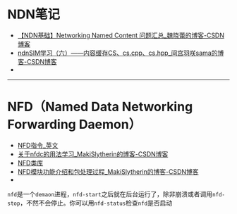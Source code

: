 # NDN笔记



- [【NDN基础】Networking Named Content 问题汇总_魏晓蕾的博客-CSDN博客](https://yanyan.blog.csdn.net/article/details/50823544?spm=1001.2101.3001.6650.2&utm_medium=distribute.pc_relevant.none-task-blog-2~default~CTRLIST~Rate-2.pc_relevant_antiscanv2&depth_1-utm_source=distribute.pc_relevant.none-task-blog-2~default~CTRLIST~Rate-2.pc_relevant_antiscanv2&utm_relevant_index=5)
- [ndnSIM学习（六）——内容缓存CS、cs.cpp、cs.hpp_间宫羽咲sama的博客-CSDN博客](https://blog.csdn.net/mamiyahasaki/article/details/120745801)
- 







------



# NFD（Named Data Networking Forwarding Daemon）
- [NFD指令_英文](https://named-data.net/doc/NFD/current/manpages/nfdc-face.html)
- [关于nfdc的用法学习_MakiSlytherin的博客-CSDN博客](https://blog.csdn.net/MakiSlytherin/article/details/103294513?utm_medium=distribute.pc_relevant.none-task-blog-2~default~baidujs_title~default-0.pc_relevant_default&spm=1001.2101.3001.4242.1&utm_relevant_index=3)
- [NFD类库](https://named-data.net/doc/NFD/current/doxygen/index.html)
- [NFD模块功能介绍和包处理过程_MakiSlytherin的博客-CSDN博客](https://blog.csdn.net/MakiSlytherin/article/details/103307693?spm=1001.2101.3001.6650.5&utm_medium=distribute.pc_relevant.none-task-blog-2~default~BlogCommendFromBaidu~Rate-5.pc_relevant_antiscanv2&depth_1-utm_source=distribute.pc_relevant.none-task-blog-2~default~BlogCommendFromBaidu~Rate-5.pc_relevant_antiscanv2&utm_relevant_index=9)
- 

`nfd`是一个`demaon`进程，`nfd-start`之后就在后台运行了，除非崩溃或者调用`nfd-stop`，不然不会停止。你可以用`nfd-status`检查`nfd`是否启动
